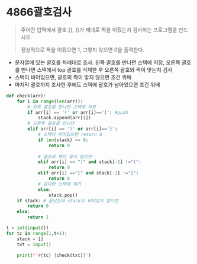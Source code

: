 # 4866괄호검사

> 주어진 입력에서 괄호 {}, ()가 제대로 짝을 이뤘는지 검사하는 프로그램을 만드시오.
>
> 정상적으로 짝을 이뤘으면 1, 그렇지 않으면 0을 출력한다.

- 문자열에 있는 괄호를 차례대로 조사. 왼쪽 괄호를 만나면 스택에 저장, 오른쪽 괄호를 만나면 스택에서 top 괄호를 삭제한 후 오른쪽 괄호와 짝이 맞는지 검사
- 스택이 비어있으면, 괄호의 짝이 맞지 않으면 조건 위배
- 마지막 괄호까지 조사한 후에도 스택에 괄호가 남아있으면 조건 위배

```python
def check(arr):
    for i in range(len(arr)):
        # 왼쪽 괄호를 만나면 스택에 저장
        if arr[i] == '(' or arr[i]=='{': #push
            stack.append(arr[i])
        # 오른쪽 괄호를 만나면
        elif arr[i] == ')' or arr[i]=='}':
            # 스택이 비어있으면 return 0
            if len(stack) == 0:
                return 0
            
            # 괄호의 짝이 맞지 않으면 
            elif arr[i] == ")" and stack[-1] !="(":
                return 0
            elif arr[i] =="}" and stack[-1] !="{":
                return 0
            # 같다면 스택에 제거
            else:
                stack.pop()
    if stack: # 끝났는데 stack이 비어있지 않으면
        return 0
    else:
        return 1

t = int(input())
for tc in range(1,t+1):
    stack = []
    txt = input()

    print(f'#{tc} {check(txt)}')
```



